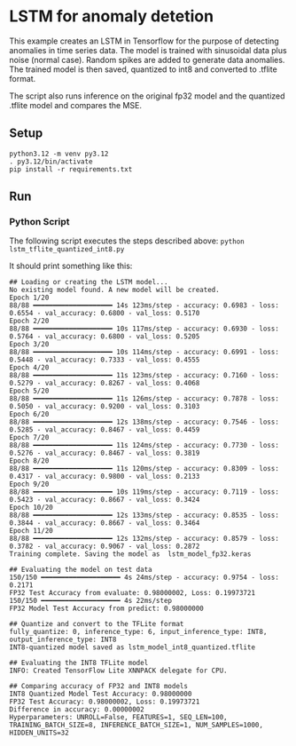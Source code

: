 # LSTM for anomaly detetion

This example creates an LSTM in Tensorflow for the purpose of detecting anomalies in time series data.
The model is trained with sinusoidal data plus noise (normal case). Random spikes are added to generate data anomalies.
The trained model is then saved, quantized to int8 and converted to .tflite format.

The script also runs inference on the original fp32 model and the quantized .tflite model and compares the MSE.

## Setup
```
python3.12 -m venv py3.12
. py3.12/bin/activate
pip install -r requirements.txt
```

## Run

### Python Script
The following script executes the steps described above:
`python lstm_tflite_quantized_int8.py`

It should print something like this:
```
## Loading or creating the LSTM model...
No existing model found. A new model will be created.
Epoch 1/20
88/88 ━━━━━━━━━━━━━━━━━━━━ 14s 123ms/step - accuracy: 0.6983 - loss: 0.6554 - val_accuracy: 0.6800 - val_loss: 0.5170
Epoch 2/20
88/88 ━━━━━━━━━━━━━━━━━━━━ 10s 117ms/step - accuracy: 0.6930 - loss: 0.5764 - val_accuracy: 0.6800 - val_loss: 0.5205
Epoch 3/20
88/88 ━━━━━━━━━━━━━━━━━━━━ 10s 114ms/step - accuracy: 0.6991 - loss: 0.5448 - val_accuracy: 0.7333 - val_loss: 0.4555
Epoch 4/20
88/88 ━━━━━━━━━━━━━━━━━━━━ 11s 123ms/step - accuracy: 0.7160 - loss: 0.5279 - val_accuracy: 0.8267 - val_loss: 0.4068
Epoch 5/20
88/88 ━━━━━━━━━━━━━━━━━━━━ 11s 126ms/step - accuracy: 0.7878 - loss: 0.5050 - val_accuracy: 0.9200 - val_loss: 0.3103
Epoch 6/20
88/88 ━━━━━━━━━━━━━━━━━━━━ 12s 138ms/step - accuracy: 0.7546 - loss: 0.5285 - val_accuracy: 0.8467 - val_loss: 0.4459
Epoch 7/20
88/88 ━━━━━━━━━━━━━━━━━━━━ 11s 124ms/step - accuracy: 0.7730 - loss: 0.5276 - val_accuracy: 0.8467 - val_loss: 0.3819
Epoch 8/20
88/88 ━━━━━━━━━━━━━━━━━━━━ 11s 120ms/step - accuracy: 0.8309 - loss: 0.4317 - val_accuracy: 0.9800 - val_loss: 0.2133
Epoch 9/20
88/88 ━━━━━━━━━━━━━━━━━━━━ 10s 119ms/step - accuracy: 0.7119 - loss: 0.5423 - val_accuracy: 0.8667 - val_loss: 0.3424
Epoch 10/20
88/88 ━━━━━━━━━━━━━━━━━━━━ 12s 133ms/step - accuracy: 0.8535 - loss: 0.3844 - val_accuracy: 0.8667 - val_loss: 0.3464
Epoch 11/20
88/88 ━━━━━━━━━━━━━━━━━━━━ 12s 132ms/step - accuracy: 0.8579 - loss: 0.3782 - val_accuracy: 0.9067 - val_loss: 0.2872
Training complete. Saving the model as  lstm_model_fp32.keras

## Evaluating the model on test data
150/150 ━━━━━━━━━━━━━━━━━━━━ 4s 24ms/step - accuracy: 0.9754 - loss: 0.2171
FP32 Test Accuracy from evaluate: 0.98000002, Loss: 0.19973721
150/150 ━━━━━━━━━━━━━━━━━━━━ 4s 22ms/step  
FP32 Model Test Accuracy from predict: 0.98000000

## Quantize and convert to the TFLite format
fully_quantize: 0, inference_type: 6, input_inference_type: INT8, output_inference_type: INT8
INT8-quantized model saved as lstm_model_int8_quantized.tflite

## Evaluating the INT8 TFLite model
INFO: Created TensorFlow Lite XNNPACK delegate for CPU.

## Comparing accuracy of FP32 and INT8 models
INT8 Quantized Model Test Accuracy: 0.98000000
FP32 Test Accuracy: 0.98000002, Loss: 0.19973721
Difference in accuracy: 0.00000002
Hyperparameters: UNROLL=False, FEATURES=1, SEQ_LEN=100, TRAINING_BATCH_SIZE=8, INFERENCE_BATCH_SIZE=1, NUM_SAMPLES=1000, HIDDEN_UNITS=32
```

